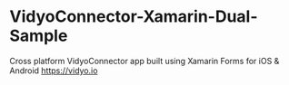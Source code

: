 # VidyoConnector-Xamarin-Dual-Sample
Cross platform VidyoConnector app built using Xamarin Forms for iOS &amp; Android https://vidyo.io
